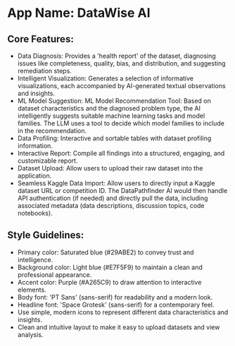 # **App Name**: DataWise AI

## Core Features:

- Data Diagnosis: Provides a 'health report' of the dataset, diagnosing issues like completeness, quality, bias, and distribution, and suggesting remediation steps.
- Intelligent Visualization: Generates a selection of informative visualizations, each accompanied by AI-generated textual observations and insights.
- ML Model Suggestion: ML Model Recommendation Tool: Based on dataset characteristics and the diagnosed problem type, the AI intelligently suggests suitable machine learning tasks and model families. The LLM uses a tool to decide which model families to include in the recommendation.
- Data Profiling: Interactive and sortable tables with dataset profiling information.
- Interactive Report: Compile all findings into a structured, engaging, and customizable report.
- Dataset Upload: Allow users to upload their raw dataset into the application.
- Seamless Kaggle Data Import: Allow users to directly input a Kaggle dataset URL or competition ID. The DataPathfinder AI would then handle API authentication (if needed) and directly pull the data, including associated metadata (data descriptions, discussion topics, code notebooks).

## Style Guidelines:

- Primary color: Saturated blue (#29ABE2) to convey trust and intelligence.
- Background color: Light blue (#E7F5F9) to maintain a clean and professional appearance.
- Accent color: Purple (#A265C9) to draw attention to interactive elements.
- Body font: 'PT Sans' (sans-serif) for readability and a modern look.
- Headline font: 'Space Grotesk' (sans-serif) for a contemporary feel.
- Use simple, modern icons to represent different data characteristics and insights.
- Clean and intuitive layout to make it easy to upload datasets and view analysis.